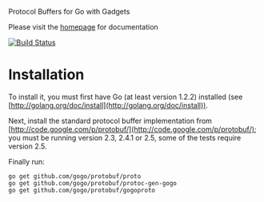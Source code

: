 Protocol Buffers for Go with Gadgets

Please visit the [homepage](http://gogo.github.io) for documentation

[![Build Status](https://drone.io/github.com/gogo/protobuf/status.png)](https://drone.io/github.com/gogo/protobuf/latest)

# Installation

To install it, you must first have Go (at least version 1.2.2) installed (see [http://golang.org/doc/install](http://golang.org/doc/install)).

Next, install the standard protocol buffer implementation from [http://code.google.com/p/protobuf/](http://code.google.com/p/protobuf/); you must be running version 2.3, 2.4.1 or 2.5, some of the tests require version 2.5.

Finally run:

    go get github.com/gogo/protobuf/proto
    go get github.com/gogo/protobuf/protoc-gen-gogo
    go get github.com/gogo/protobuf/gogoproto



